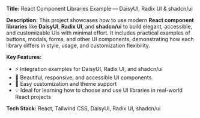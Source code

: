 **Title:** React Component Libraries Example — DaisyUI, Radix UI & shadcn/ui

**Description:**
This project showcases how to use modern **React component libraries** like **DaisyUI**, **Radix UI**, and **shadcn/ui** to build elegant, accessible, and customizable UIs with minimal effort.
It includes practical examples of buttons, modals, forms, and other UI components, demonstrating how each library differs in style, usage, and customization flexibility.

**Key Features:**

* ⚡ Integration examples for DaisyUI, Radix UI, and shadcn/ui
* 🎨 Beautiful, responsive, and accessible UI components
* 🧩 Easy customization and theme support
* 💡 Ideal for learning how to choose and use UI libraries in real-world React projects

**Tech Stack:**
React, Tailwind CSS, DaisyUI, Radix UI, shadcn/ui

